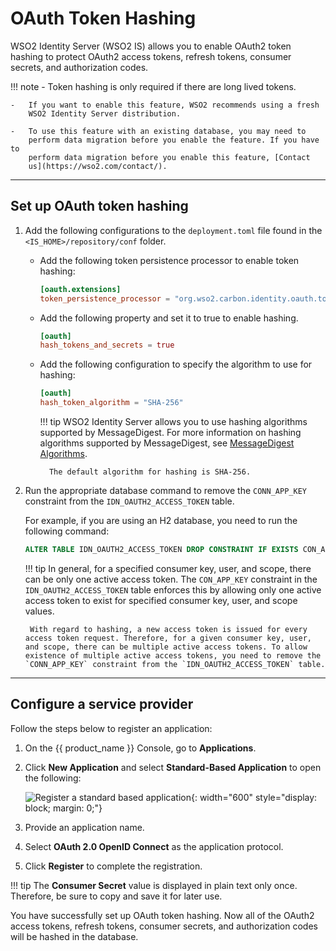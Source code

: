 # OAuth Token Hashing

WSO2 Identity Server (WSO2 IS) allows you to enable OAuth2 token hashing to protect OAuth2 access tokens, refresh tokens, consumer secrets, and
authorization codes.

!!! note
    -   Token hashing is only required if there are long lived tokens.

    -   If you want to enable this feature, WSO2 recommends using a fresh
        WSO2 Identity Server distribution.  

    -   To use this feature with an existing database, you may need to
        perform data migration before you enable the feature. If you have to
        perform data migration before you enable this feature, [Contact
        us](https://wso2.com/contact/).
    
----

## Set up OAuth token hashing

1. Add the following configurations to the `deployment.toml` file found in the `<IS_HOME>/repository/conf` folder.
    - Add the following token persistence processor to  enable token hashing:

        ``` toml
        [oauth.extensions]
        token_persistence_processor = "org.wso2.carbon.identity.oauth.tokenprocessor.HashingPersistenceProcessor"
        ```

    - Add the following property and set it to true to enable hashing.

        ``` toml
        [oauth]
        hash_tokens_and_secrets = true
        ```

    - Add the following configuration to specify the algorithm to use
        for hashing:

        ``` toml
        [oauth]
        hash_token_algorithm = "SHA-256"
        ```

        !!! tip
            WSO2 Identity Server allows you to use hashing algorithms supported by MessageDigest. For more information on hashing algorithms supported by MessageDigest, see [MessageDigest Algorithms](https://docs.oracle.com/javase/7/docs/technotes/guides/security/StandardNames.html#MessageDigest).  

            The default algorithm for hashing is SHA-256.

2. Run the appropriate database command to remove the `CONN_APP_KEY` constraint from the `IDN_OAUTH2_ACCESS_TOKEN` table.

    For example, if you are using an H2 database, you need to run the following command:

    ``` sql
    ALTER TABLE IDN_OAUTH2_ACCESS_TOKEN DROP CONSTRAINT IF EXISTS CON_APP_KEY
    ```

    !!! tip
        In general, for a specified consumer key, user, and scope, there can be only one active access token. The `CON_APP_KEY` constraint in the
        `IDN_OAUTH2_ACCESS_TOKEN` table enforces this by allowing only one active access token to exist for specified consumer key, user, and scope values.  

        With regard to hashing, a new access token is issued for every access token request. Therefore, for a given consumer key, user, and scope, there can be multiple active access tokens. To allow existence of multiple active access tokens, you need to remove the `CONN_APP_KEY` constraint from the `IDN_OAUTH2_ACCESS_TOKEN` table.

----

## Configure a service provider

Follow the steps below to register an application:

1. On the {{ product_name }} Console, go to **Applications**.

2. Click **New Application** and select **Standard-Based Application** to open the following:

    ![Register a standard based application]({{base_path}}/assets/img/apis/management-apis/register-a-sba.png){: width="600" style="display: block; margin: 0;"}

3. Provide an application name.

4. Select **OAuth 2.0 OpenID Connect** as the application protocol.

5. Click **Register** to complete the registration.

!!! tip
    The **Consumer Secret** value is displayed in plain text only once. Therefore, be sure to copy and save it for later use.

You have successfully set up OAuth token hashing. Now all of the OAuth2 access tokens, refresh tokens, consumer secrets, and authorization codes will be hashed in the database.
